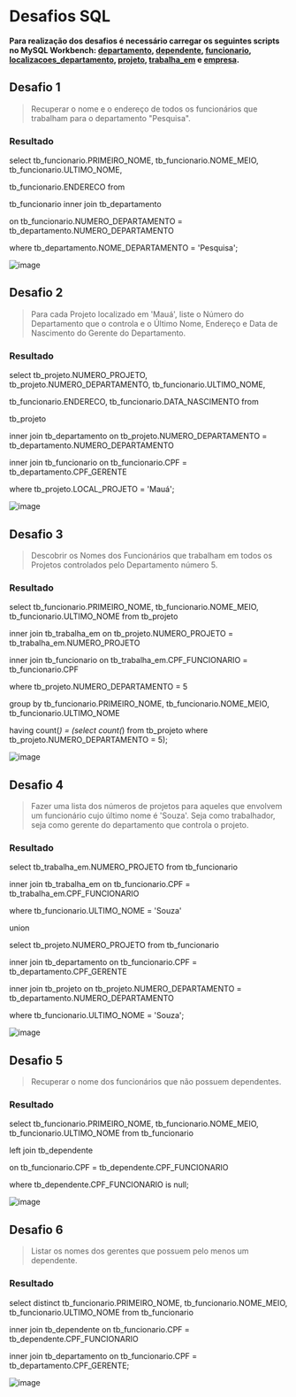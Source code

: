# Desafios SQL

**Para realização dos desafios é necessário carregar os seguintes scripts no MySQL Workbench: [departamento](https://github.com/dario-gms/Modelagem-de-Dados/blob/main/departamento.sql), [dependente](https://github.com/dario-gms/Modelagem-de-Dados/blob/main/dependente.sql), [funcionario](https://github.com/dario-gms/Modelagem-de-Dados/blob/main/funcionario.sql), [localizacoes_departamento](https://github.com/dario-gms/Modelagem-de-Dados/blob/main/localizacoes_departameto.sql), [projeto](https://github.com/dario-gms/Modelagem-de-Dados/blob/main/projeto.sql), [trabalha_em](https://github.com/dario-gms/Modelagem-de-Dados/blob/main/trabalha_em.sql) e [empresa](https://github.com/dario-gms/Modelagem-de-Dados/blob/main/EMPRESA.sql).**

## Desafio 1

> Recuperar o nome e o endereço de todos os funcionários que trabalham para o departamento "Pesquisa".

### Resultado

select tb_funcionario.PRIMEIRO_NOME, tb_funcionario.NOME_MEIO, tb_funcionario.ULTIMO_NOME,

tb_funcionario.ENDERECO from

tb_funcionario inner join tb_departamento

on tb_funcionario.NUMERO_DEPARTAMENTO = tb_departamento.NUMERO_DEPARTAMENTO

where tb_departamento.NOME_DEPARTAMENTO = 'Pesquisa';

![image](https://user-images.githubusercontent.com/86432208/161077397-06543394-d891-4586-8eae-8780f36303c5.png)

## Desafio 2

> Para cada Projeto localizado em 'Mauá', liste o Número do Departamento que o controla e o Último Nome, Endereço e Data de Nascimento do Gerente do Departamento.

### Resultado

select tb_projeto.NUMERO_PROJETO, tb_projeto.NUMERO_DEPARTAMENTO, tb_funcionario.ULTIMO_NOME,

tb_funcionario.ENDERECO, tb_funcionario.DATA_NASCIMENTO from

tb_projeto

inner join tb_departamento on tb_projeto.NUMERO_DEPARTAMENTO = tb_departamento.NUMERO_DEPARTAMENTO

inner join tb_funcionario on tb_funcionario.CPF = tb_departamento.CPF_GERENTE

where tb_projeto.LOCAL_PROJETO = 'Mauá';

![image](https://user-images.githubusercontent.com/86432208/161080297-179da0a4-65c8-4151-9082-2fcdb3b8345b.png)

## Desafio 3

> Descobrir os Nomes dos Funcionários que trabalham em todos os Projetos controlados pelo Departamento número 5.

### Resultado

select tb_funcionario.PRIMEIRO_NOME, tb_funcionario.NOME_MEIO, tb_funcionario.ULTIMO_NOME from tb_projeto

inner join tb_trabalha_em on tb_projeto.NUMERO_PROJETO = tb_trabalha_em.NUMERO_PROJETO

inner join tb_funcionario on tb_trabalha_em.CPF_FUNCIONARIO = tb_funcionario.CPF

where tb_projeto.NUMERO_DEPARTAMENTO = 5

group by tb_funcionario.PRIMEIRO_NOME, tb_funcionario.NOME_MEIO, tb_funcionario.ULTIMO_NOME

having count(*) = (select count(*) from tb_projeto where tb_projeto.NUMERO_DEPARTAMENTO = 5);

![image](https://user-images.githubusercontent.com/86432208/161092971-b1c7c33f-3e7f-4941-b705-6b9a10c6e4b2.png)

## Desafio 4

> Fazer uma lista dos números de projetos para aqueles que envolvem um funcionário cujo último nome é 'Souza'. Seja como trabalhador, seja como gerente do departamento que controla o projeto.

### Resultado

select tb_trabalha_em.NUMERO_PROJETO from tb_funcionario

inner join tb_trabalha_em on tb_funcionario.CPF = tb_trabalha_em.CPF_FUNCIONARIO

where tb_funcionario.ULTIMO_NOME = 'Souza'

union

select tb_projeto.NUMERO_PROJETO from tb_funcionario

inner join tb_departamento on tb_funcionario.CPF = tb_departamento.CPF_GERENTE

inner join tb_projeto on tb_projeto.NUMERO_DEPARTAMENTO = tb_departamento.NUMERO_DEPARTAMENTO

where tb_funcionario.ULTIMO_NOME = 'Souza';

![image](https://user-images.githubusercontent.com/86432208/161101308-4ee66f42-2b53-45f7-b388-e1141095c491.png)

## Desafio 5

> Recuperar o nome dos funcionários que não possuem dependentes.

### Resultado

select tb_funcionario.PRIMEIRO_NOME, tb_funcionario.NOME_MEIO, tb_funcionario.ULTIMO_NOME from tb_funcionario

left join tb_dependente

on tb_funcionario.CPF = tb_dependente.CPF_FUNCIONARIO

where tb_dependente.CPF_FUNCIONARIO is null;

![image](https://user-images.githubusercontent.com/86432208/161102104-de5c4473-1121-426a-812d-1271b4137455.png)

## Desafio 6

> Listar os nomes dos gerentes que possuem pelo menos um dependente.

### Resultado

select distinct tb_funcionario.PRIMEIRO_NOME, tb_funcionario.NOME_MEIO, tb_funcionario.ULTIMO_NOME from tb_funcionario

inner join tb_dependente on tb_funcionario.CPF = tb_dependente.CPF_FUNCIONARIO

inner join tb_departamento on tb_funcionario.CPF = tb_departamento.CPF_GERENTE;

![image](https://user-images.githubusercontent.com/86432208/161102921-e29a48a5-cd93-4363-ba14-8a61cd73e599.png)







